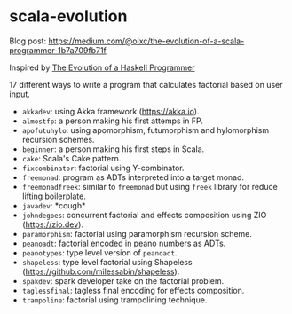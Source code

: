 # scala-evolution

Blog post: https://medium.com/@olxc/the-evolution-of-a-scala-programmer-1b7a709fb71f

Inspired by [The Evolution of a Haskell Programmer](https://www.cs.utexas.edu/~cannata/cs345/Class%20Notes/10%20Haskell%20Programmer%20Evolution.html)

17 different ways to write a program that calculates factorial based on user input.

- `akkadev`: using Akka framework (https://akka.io).
- `almostfp`: a person making his first attemps in FP.
- `apofutuhylo`: using apomorphism, futumorphism and hylomorphism recursion schemes.
- `beginner`: a person making his first steps in Scala.
- `cake`: Scala's Cake pattern.
- `fixcombinator`: factorial using Y-combinator.
- `freemonad`: program as ADTs interpreted into a target monad.
- `freemonadfreek`: similar to `freemonad` but using `freek` library for reduce lifting boilerplate.
- `javadev`: \*cough\*
- `johndegoes`: concurrent factorial and effects composition using ZIO (https://zio.dev).
- `paramorphism`: factorial using paramorphism recursion scheme.
- `peanoadt`: factorial encoded in peano numbers as ADTs.
- `peanotypes`: type level version of `peanoadt`.
- `shapeless`: type level factorial using Shapeless (https://github.com/milessabin/shapeless).
- `spakdev`: spark developer take on the factorial problem.
- `taglessfinal`: tagless final encoding for effects composition.
- `trampoline`: factorial using trampolining technique.
